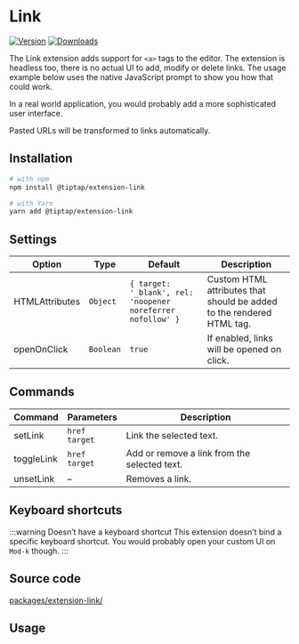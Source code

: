 # Link
[![Version](https://img.shields.io/npm/v/@tiptap/extension-link.svg?label=version)](https://www.npmjs.com/package/@tiptap/extension-link)
[![Downloads](https://img.shields.io/npm/dm/@tiptap/extension-link.svg)](https://npmcharts.com/compare/@tiptap/extension-link?minimal=true)

The Link extension adds support for `<a>` tags to the editor. The extension is headless too, there is no actual UI to add, modify or delete links. The usage example below uses the native JavaScript prompt to show you how that could work.

In a real world application, you would probably add a more sophisticated user interface.

Pasted URLs will be transformed to links automatically.

## Installation
```bash
# with npm
npm install @tiptap/extension-link

# with Yarn
yarn add @tiptap/extension-link
```

## Settings
| Option         | Type      | Default                                                     | Description                                                           |
| -------------- | --------- | ----------------------------------------------------------- | --------------------------------------------------------------------- |
| HTMLAttributes | `Object`  | `{ target: '_blank', rel: 'noopener noreferrer nofollow' }` | Custom HTML attributes that should be added to the rendered HTML tag. |
| openOnClick    | `Boolean` | `true`                                                      | If enabled, links will be opened on click.                            |

## Commands
| Command    | Parameters         | Description                                  |
| ---------- | ------------------ | -------------------------------------------- |
| setLink    | `href`<br>`target` | Link the selected text.                      |
| toggleLink | `href`<br>`target` | Add or remove a link from the selected text. |
| unsetLink  | –                  | Removes a link.                              |

## Keyboard shortcuts
:::warning Doesn’t have a keyboard shortcut
This extension doesn’t bind a specific keyboard shortcut. You would probably open your custom UI on `Mod-k` though.
:::

## Source code
[packages/extension-link/](https://github.com/ueberdosis/tiptap-next/blob/main/packages/extension-link/)

## Usage
<demo name="Marks/Link" highlight="3-8,19,38,55" />

